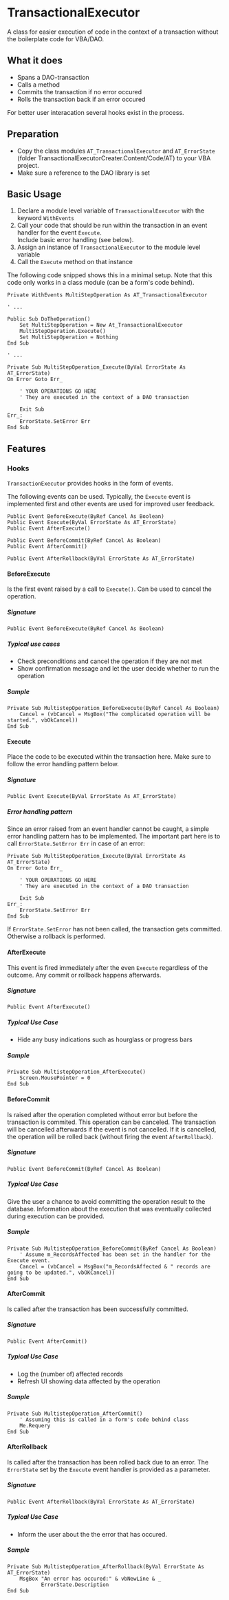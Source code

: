 # TransactionalExecutor
A class for easier execution of code in the context of a transaction without the boilerplate code for VBA/DAO.

## What it does
* Spans a DAO-transaction
* Calls a method
* Commits the transaction if no error occured
* Rolls the transaction back if an error occured
 
For better user interacation several hooks exist in the process. 

## Preparation
* Copy the class modules `AT_TransactionalExecutor` and `AT_ErrorState` (folder TransactionalExecutorCreater.Content/Code/AT) to your VBA project.
* Make sure a reference to the DAO library is set
 
## Basic Usage
1. Declare a module level variable of `TransactionalExecutor` with the keyword `WithEvents`
2. Call your code that should be run within the transaction in an event handler for the event `Execute`.  
   Include basic error handling (see below). 
3. Assign an instance of `TransactionalExecutor` to the module level variable
4. Call the `Execute` method on that instance   

The following code snipped shows this in a minimal setup. Note that this code only works in a class module (can be a form's code behind).
````
Private WithEvents MultiStepOperation As AT_TransactionalExecutor

' ...

Public Sub DoTheOperation()
    Set MultiStepOperation = New At_TransactionalExecutor
    MultiStepOperation.Execute()
    Set MultiStepOperation = Nothing
End Sub

' ...

Private Sub MultiStepOperation_Execute(ByVal ErrorState As AT_ErrorState)
On Error Goto Err_

    ' YOUR OPERATIONS GO HERE
    ' They are executed in the context of a DAO transaction

    Exit Sub
Err_:
    ErrorState.SetError Err
End Sub
````

## Features
### Hooks
`TransactionExecutor` provides hooks in the form of events.

The following events can be used. Typically, the `Execute` event is implemented first and other events are used for improved user feedback.
````
Public Event BeforeExecute(ByRef Cancel As Boolean)
Public Event Execute(ByVal ErrorState As AT_ErrorState)
Public Event AfterExecute()

Public Event BeforeCommit(ByRef Cancel As Boolean)
Public Event AfterCommit()

Public Event AfterRollback(ByVal ErrorState As AT_ErrorState)
````

#### BeforeExecute
Is the first event raised by a call to `Execute()`. Can be used to cancel the operation.

##### Signature
    Public Event BeforeExecute(ByRef Cancel As Boolean)

##### Typical use cases

* Check preconditions and cancel the operation if they are not met
* Show confirmation message and let the user decide whether to run the operation

##### Sample
````
Private Sub MultistepOperation_BeforeExecute(ByRef Cancel As Boolean)
    Cancel = (vbCancel = MsgBox("The complicated operation will be started.", vbOkCancel))
End Sub
````

#### Execute
Place the code to be executed within the transaction here. Make sure to follow the error handling pattern below.

##### Signature
    Public Event Execute(ByVal ErrorState As AT_ErrorState)

##### Error handling pattern
Since an error raised from an event handler cannot be caught, a simple error handling pattern has to be implemented. The important part here is to call `ErrorState.SetError Err` in case of an error:
````vbnet
Private Sub MultiStepOperation_Execute(ByVal ErrorState As AT_ErrorState)
On Error Goto Err_

    ' YOUR OPERATIONS GO HERE
    ' They are executed in the context of a DAO transaction

    Exit Sub
Err_:
    ErrorState.SetError Err
End Sub
````

If `ErrorState.SetError` has not been called, the transaction gets committed. Otherwise a rollback is performed.


#### AfterExecute
This event is fired immediately after the even `Execute` regardless of the outcome. Any commit or rollback happens afterwards.

##### Signature
    Public Event AfterExecute()

##### Typical Use Case
* Hide any busy indications such as hourglass or progress bars

##### Sample
````
Private Sub MultistepOperation_AfterExecute()
    Screen.MousePointer = 0
End Sub
````


#### BeforeCommit
Is raised after the operation completed without error but before the transaction is commited. This operation can be canceled. The transaction will be cancelled afterwards if the event is not cancelled. If it is cancelled, the operation will be rolled back (without firing the event `AfterRollback`).

##### Signature
    Public Event BeforeCommit(ByRef Cancel As Boolean)

##### Typical Use Case
Give the user a chance to avoid committing the operation result to the database. Information about the execution that was eventually collected during execution can be provided.

##### Sample
````
Private Sub MultistepOperation_BeforeCommit(ByRef Cancel As Boolean)
    ' Assume m_RecordsAffected has been set in the handler for the Execute event.
    Cancel = (vbCancel = MsgBox("m_RecordsAffected & " records are going to be updated.", vbOKCancel))
End Sub
````

#### AfterCommit
Is called after the transaction has been successfully committed.

##### Signature
    Public Event AfterCommit()

##### Typical Use Case
* Log the (number of) affected records
* Refresh UI showing data affected by the operation

##### Sample
````
Private Sub MultistepOperation_AfterCommit()
    ' Assuming this is called in a form's code behind class
    Me.Requery
End Sub
````


#### AfterRollback
Is called after the transaction has been rolled back due to an error. The `ErrorState` set by the `Execute` event handler is provided as a parameter. 

##### Signature
    Public Event AfterRollback(ByVal ErrorState As AT_ErrorState)

##### Typical Use Case
* Inform the user about the the error that has occured.

##### Sample
````
Private Sub MultistepOperation_AfterRollback(ByVal ErrorState As AT_ErrorState)
    MsgBox "An error has occured:" & vbNewLine & _
           ErrorState.Description
End Sub
````
